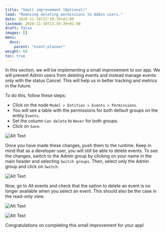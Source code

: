 ```yaml
---
title: "Small improvement (Optional)"
lead: "Removing deleting permissions to Admin users."
date: 2020-11-16T13:59:39+01:00
lastmod: 2020-11-16T13:59:39+01:00
draft: false
images: []
menu:
  docs:
    parent: "event-planner"
weight: 60
toc: true
---
```

In this section, we will be implementing a small improvement to our app. We will prevent Admin users from deleting events and instead manage events only with the status Cancel. This will help us in better tracking and metrics in the future.

To do this, follow these steps:
- Click on the node `Model > Entities > Events > Permissions`.
- You will see a table with the permissions for both default groups on the entity `Events`.
- Set the column `Can delete` to `Never` for both groups.
- Click on `Save`.

![Alt Text](/images/vendor/event-planner/small-improvements/ww_event_planner_permissions.png)

Once you have made these changes, push them to the runtime. Keep in mind that as a developer user, you will still be able to delete events. To see the changes, switch to the Admin group by clicking on your name in the main header and selecting `Switch groups`. Then, select only the Admin group and click on `Switch`.

![Alt Text](/images/vendor/event-planner/small-improvements/ww_event_planner_switch_group_action.png)

Now, go to All events and check that the option to delete an event is no longer available when you select an event. This should also be the case in the read-only view.

![Alt Text](/images/vendor/event-planner/small-improvements/ww_event_planner_list_no_delete.png)

![Alt Text](/images/vendor/event-planner/small-improvements/ww_event_planner_readonly_no_delete.png)

Congratulations on completing this small improvement for your app!
